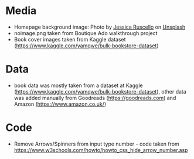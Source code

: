 # Media
 - Homepage background image: Photo by <a href="https://unsplash.com/@jruscello?utm_source=unsplash&utm_medium=referral&utm_content=creditCopyText">Jessica Ruscello</a> on <a href="https://unsplash.com/?utm_source=unsplash&utm_medium=referral&utm_content=creditCopyText">Unsplash</a>
 - noimage.png taken from Boutique Ado walkthrough project
 - Book cover images taken from Kaggle dataset (https://www.kaggle.com/yamqwe/bulk-bookstore-dataset)

 # Data
- book data was mostly taken from a dataset at Kaggle (https://www.kaggle.com/yamqwe/bulk-bookstore-dataset), other data was added manually from Goodreads (https://goodreads.com) and Amazon (https://www.amazon.co.uk/)

# Code
- Remove Arrows/Spinners from input type number - code taken from https://www.w3schools.com/howto/howto_css_hide_arrow_number.asp